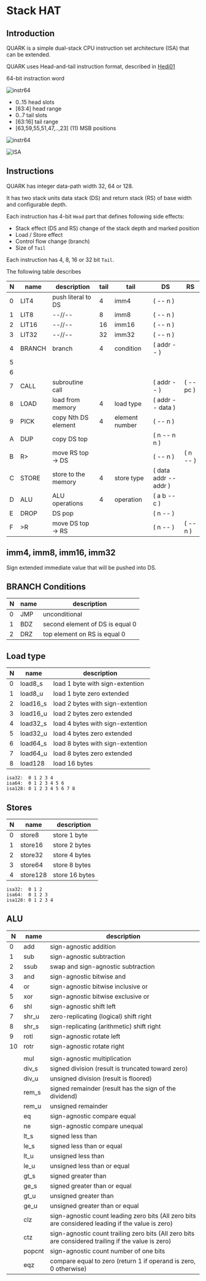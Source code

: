 # Stack HAT

## Introduction

QUARK is a simple dual-stack CPU instruction set architecture (ISA) that can be extended.

QUARK uses Head-and-tail instruction format, described in [Hedi01](http://www.cs.berkeley.edu/~krste/papers/hat-cases2001.pdf)

64-bit instraction word

![instr64](https://rawgit.com/drom/quark/master/instr64_be.svg)

  - 0..15 head slots
  - [63:4] head range
  - 0..7 tail slots
  - [63:16] tail range
  - [63,59,55,51,47,..,23] (11) MSB positions

![instr64](https://rawgit.com/drom/quark/master/instr64_cases.svg)

![ISA](https://rawgit.com/drom/quark/master/isa.svg)

## Instructions

QUARK has integer data-path width 32, 64 or 128.

It has two stack units data stack (DS) and return stack (RS) of base width and configurable depth.

Each instruction has 4-bit `Head` part that defines following side effects:
 - Stack effect (DS and RS) change of the stack depth and marked position
 - Load / Store effect
 - Control flow change (branch)
 - Size of `Tail`

Each instruction has 4, 8, 16 or 32 bit `Tail`.

The following table describes  

| N | name   | description         | tail | tail           | DS                    | RS
|---| ------ | ------------------- | ---- | -------------- | --------------------- | --------
| 0 | LIT4   | push literal to DS  | 4    | imm4           | ( -- n )              |
| 1 | LIT8   | --//--              | 8    | imm8           | ( -- n )              |
| 2 | LIT16  | --//--              | 16   | imm16          | ( -- n )              |
| 3 | LIT32  | --//--              | 32   | imm32          | ( -- n )              |
| 4 | BRANCH | branch              | 4    | condition      | ( addr -- )           |
| 5 |        |                     |      |                |                       |
| 6 |        |                     |      |                |                       |
| 7 | CALL   | subroutine call     |      |                | ( addr -- )           | ( -- pc )
| 8 | LOAD   | load from memory    | 4    | load type      | ( addr -- data )      |
| 9 | PICK   | copy Nth DS element | 4    | element number | ( -- n )              |
| A | DUP    | copy DS top         |      |                | ( n -- n n )          |
| B | R>     | move RS top -> DS   |      |                | ( -- n )              | ( n -- )
| C | STORE  | store to the memory | 4    | store type     | ( data addr -- addr ) |
| D | ALU    | ALU operations      | 4    | operation      | ( a b -- c )          |
| E | DROP   | DS pop              |      |                | ( n -- )              |
| F | >R     | move DS top -> RS   |      |                | ( n -- )              | ( -- n )

## imm4, imm8, imm16, imm32

Sign extended immediate value that will be pushed into DS.

## BRANCH Conditions

| N | name | description
|---|------|------------
| 0 | JMP  | unconditional
| 1 | BDZ  | second element of DS is equal 0
| 2 | DRZ  | top element on RS is equal 0

## Load type

| N | name     | description
|---|----------|------------
| 0 | load8_s  | load 1 byte with sign-extention
| 1 | load8_u  | load 1 byte zero extended
| 2 | load16_s | load 2 bytes with sign-extention
| 3 | load16_u | load 2 bytes zero extended
| 4 | load32_s | load 4 bytes with sign-extention
| 5 | load32_u | load 4 bytes zero extended
| 6 | load64_s | load 8 bytes with sign-extention
| 7 | load64_u | load 8 bytes zero extended
| 8 | load128  | load 16 bytes

```
isa32:  0 1 2 3 4
isa64:  0 1 2 3 4 5 6
isa128: 0 1 2 3 4 5 6 7 8
```

## Stores

| N | name     | description
|---|----------|------------
| 0 | store8   | store 1 byte
| 1 | store16  | store 2 bytes
| 2 | store32  | store 4 bytes
| 3 | store64  | store 8 bytes
| 4 | store128 | store 16 bytes

```
isa32:  0 1 2
isa64:  0 1 2 3
isa128: 0 1 2 3 4
```


## ALU

| N | name  | description
|---|-------|------------
| 0 | add   | sign-agnostic addition
| 1 | sub   | sign-agnostic subtraction
| 2 | ssub  | swap and sign-agnostic subtraction
| 3 | and   | sign-agnostic bitwise and
| 4 | or    | sign-agnostic bitwise inclusive or
| 5 | xor   | sign-agnostic bitwise exclusive or
| 6 | shl   | sign-agnostic shift left
| 7 | shr_u | zero-replicating (logical) shift right
| 8 | shr_s | sign-replicating (arithmetic) shift right
| 9 | rotl  | sign-agnostic rotate left
| 10| rotr  | sign-agnostic rotate right
|   |       |
|   | mul   | sign-agnostic multiplication
|   | div_s | signed division (result is truncated toward zero)
|   | div_u | unsigned division (result is floored)
|   | rem_s | signed remainder (result has the sign of the dividend)
|   | rem_u | unsigned remainder
|   | eq    | sign-agnostic compare equal
|   | ne    | sign-agnostic compare unequal
|   | lt_s  | signed less than
|   | le_s  | signed less than or equal
|   | lt_u  | unsigned less than
|   | le_u  | unsigned less than or equal
|   | gt_s  | signed greater than
|   | ge_s  | signed greater than or equal
|   | gt_u  | unsigned greater than
|   | ge_u  | unsigned greater than or equal
|   | clz   | sign-agnostic count leading zero bits (All zero bits are considered leading if the value is zero)
|   | ctz   | sign-agnostic count trailing zero bits (All zero bits are considered trailing if the value is zero)
|   | popcnt| sign-agnostic count number of one bits
|   | eqz   | compare equal to zero (return 1 if operand is zero, 0 otherwise)
